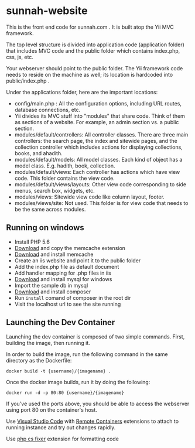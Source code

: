 # sunnah-website
This is the front end code for sunnah.com . It is built atop the Yii MVC framework.

The top level structure is divided into application code (application folder) that includes MVC code and the public folder which contains index.php, css, js, etc. 

Your webserver should point to the public folder. The Yii framework code needs to reside on the machine as well; its location is hardcoded into public/index.php .

Under the applications folder, here are the important locations:

* config/main.php : All the configuration options, including URL routes, database connections, etc.
* Yii divides its MVC stuff into "modules" that share code. Think of them as sections of a website. For example, an admin section vs. a public section. 
* modules/default/controllers: All controller classes. There are three main controllers: the search page, the index and sitewide pages, and the collection controller which includes actions for displaying collections, books, and ahadith.
* modules/default/models: All model classes. Each kind of object has a model class. E.g. hadith, book, collection.
* modules/default/views: Each controller has actions which have view code. This folder contains the view code.
* modules/default/views/layouts: Other view code corresponding to side menus, search box, widgets, etc.
* modules/views: Sitewide view code like column layout, footer.
* modules/views/site: Not used. This folder is for view code that needs to be the same across modules.

## Running on windows

* Install PHP 5.6
* [Download](http://windows.php.net/downloads/pecl/releases/memcache/3.0.8/) and copy the memcache extension
* [Download](http://s3.amazonaws.com/downloads.northscale.com/memcached-win32-1.4.4-14.zip) and install memcache
* Create an iis website and point it to the public folder
* Add the index.php file as default document
* Add handler mapping for .php files in iis
* [Download](https://dev.mysql.com/downloads/windows/) and install mysql for windows
* Import the sample db in mysql
* [Download](https://getcomposer.org/download/) and install composer
* Run `install` comand of composer in the root dir
* Visit the localhost url to see the site running   


## Launching the Dev Container

Launching the dev container is composed of two simple commands. First, building the image, then running it.

In order to build the image, run the following command in the same directory as the Dockerfile:

`docker build -t {username}/{imagename} .`

Once the docker image builds, run it by doing the following:

`docker run -d -p 80:80 {username}/{imagename}` 

If you've used the ports above, you should be able to access the webserver using port 80 on the container's host.

Use [Visual Studio Code](https://code.visualstudio.com/) with [Remote Containers](https://code.visualstudio.com/docs/remote/containers) extensions to attach to running instance and try out changes rapidly.

Use [php cs fixer](https://marketplace.visualstudio.com/items?itemName=makao.phpcsfixer) extension for formatting code 
